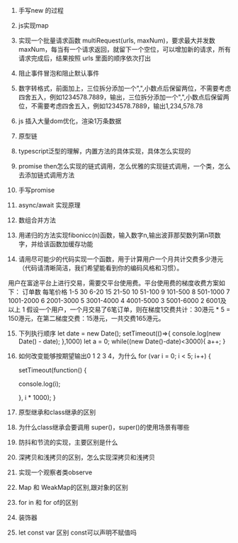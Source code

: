 1. 手写new 的过程

2. js实现map

3. 实现一个批量请求函数 multiRequest(urls, maxNum)，要求最大并发数 maxNum，每当有一个请求返回，就留下一个空位，可以增加新的请求，所有请求完成后，结果按照 urls 里面的顺序依次打出

4. 阻止事件冒泡和阻止默认事件

5. 数字转格式，前面加上，三位拆分添加一个",",小数点后保留两位，不需要考虑四舍五入，例如1234578.7889，输出，三位拆分添加一个",",小数点后保留两位，不需要考虑四舍五入，例如1234578.7889，输出1,234,578.78

6. js 插入大量dom优化，渲染1万条数据

7. 原型链

8. typescript泛型的理解，内置方法的具体实现，具体怎么实现的

9. promise then怎么实现的链式调用，怎么优雅的实现链式调用，一个类，怎么去添加链式调用方法

10. 手写promise

11. async/await 实现原理

12. 数组合并方法

13. 用递归的方法实现fibonicc(n)函数，输入数字n,输出波菲那契数列第n项数字，并给该函数加缓存功能

14. 请用尽可能少的代码实现一个函数，用于计算用户一个月共计交费多少港元（代码请清晰简洁，我们希望能看到你的编码风格和习惯）。

用户在富途平台上进行交易，需要交平台使用费。平台使用费的梯度收费方案如下：
订单数  每笔价格
1-5    30
6-20   15
21-50  10
51-100  9
101-500 8
501-1000 7
1001-2000 6
2001-3000  5
3001-4000  4
4001-5000  3
5001-6000  2
6001及以上  1
假设一个用户，一个月交易了6笔订单，则在梯度1交费共计：30港元 * 5 = 150港元，在第二梯度交费：15港元，一共交费165港元。

15. 下列执行顺序
let date = new Date(); 
setTimeout(()=>{
  console.log(new Date() - date); 
},1000)
let a = 0;
while((new Date()-date)<3000){
a++; 
}

16. 如何改变能够按期望输出0 1 2 3 4，为什么
for (var i = 0; i < 5; i++) {

    setTimeout(function() {

      console.log(i);

    }, i * 1000);
}

17. 原型继承和class继承的区别

18. 为什么class继承会要调用 super()，super()的使用场景有哪些

19. 防抖和节流的实现，主要区别是什么

20. 深拷贝和浅拷贝的区别，怎么实现深拷贝和浅拷贝

21. 实现一个观察者类observe

22. Map 和 WeakMap的区别,跟对象的区别

23. for in 和 for of的区别

24. 装饰器

25. let const var 区别 const可以声明不赋值吗

